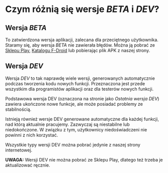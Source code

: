 ﻿# Czym różnią się wersje *BETA* i *DEV*?

## Wersja *BETA*

To zatwierdzona wersja aplikacji, zalecana dla przeciętnego użytkownika.
Staramy się, aby wersja *BETA* nie zawierała błędów. Można ją pobrać ze
[Sklepu Play](https://play.google.com/store/apps/details?id=io.github.wulkanowy&utm_source=homepage),
[Katalogu F-Droid](https://f-droid.org/en/packages/io.github.wulkanowy/) lub pobierając plik APK z naszej strony.

## Wersja *DEV*

Wersja *DEV* to tak naprawdę wiele wersji, generowanych automatycznie podczas tworzenia kodu nowych funkcji.
Przeznaczona jest przede wszystkim dla programistów aplikacji oraz dla testerów nowych funkcji.

Podstawowa wersja DEV (oznaczona na stronie jako *Ostatnia wersja DEV*) zawiera ukończone nowe funkcje,
ale może posiadać problemy ze stabilnością.

Istnieją również wersje DEV generowane automatyczne dla każdej funkcji, nad którą aktualnie pracujemy.
Zazwyczaj są niestabilne lub niedokończone. W związku z tym, użytkownicy niedoświadczeni nie powinni z nich korzystać.

Wszystkie typy wersji DEV można pobrać jedynie z naszej strony internetowej.

**UWAGA:** Wersji DEV nie można pobrać ze Sklepu Play, dlatego też trzeba je aktualizować ręcznie.

